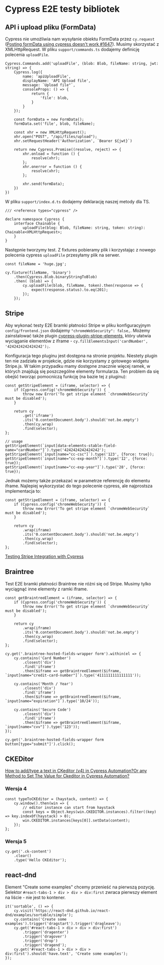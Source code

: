 # Cypress E2E testy bibliotek

## API i upload pliku (FormData)

Cypress nie umożliwia nam wysyłanie obiektu FormData przez `cy.request` ([Posting formData using cypress doesn't work #1647](https://github.com/cypress-io/cypress/issues/1647)). Musimy skorzystać z XMLHttpRequest.
W pliku `support/commands.ts` dodajemy definicję polecenia `uploadFile`.

```
Cypress.Commands.add('uploadFile', (blob: Blob, fileName: string, jwt: string) => {
    Cypress.log({
        name: 'apiUploadFile',
        displayName: 'API Upload file',
        message: `Upload file"`,
        consoleProps: () => {
            return {
                'file': blob,
            }
        }
    });

    const formData = new FormData();
    formData.set('file', blob, fileName);

    const xhr = new XMLHttpRequest();
    xhr.open("POST", "/api/files/upload");
    xhr.setRequestHeader('Authorization', `Bearer ${jwt}`)

    return new Cypress.Promise((resolve, reject) => {
        xhr.onload = function () {
            resolve(xhr);
        };
        xhr.onerror = function () {
            resolve(xhr);
        };

        xhr.send(formData);
    })
})
```
W pliku `support/index.d.ts` dodajemy deklarację naszej metody dla TS.
```
/// <reference types="cypress" />

declare namespace Cypress {
    interface Chainable {
        uploadFile(blog: Blob, fileName: string, token: string): Chainable<XMLHttpRequest>;
    }
}
```

Następnie tworzymy test. Z fixtures pobieramy plik i korzystając z nowego polecenia cypress `uploadFile` przesyłamy plik na serwer.

```
const fileName = 'huge.jpg';

cy.fixture(fileName, 'binary')
    .then(Cypress.Blob.binaryStringToBlob)
    .then( (blob) => {
        cy.uploadFile(blob, fileName, token).then(response => {
            expect(response.status).to.eq(201);
        });
    });
```

## Stripe

Aby wykonać testy E2E bramki płatności Stripe w pliku konfiguracyjnym `config/frontend.json` dodajemy  `"chromeWebSecurity": false,`. Możemy zainstalować także plugin [cypress-plugin-stripe-elements](https://www.npmjs.com/package/cypress-plugin-stripe-elements), który ułatwia wyciąganie elementów z iframe - `cy.fillElementsInput('cardNumber', '4242424242424242');`.

Konfiguracja tego pluginu jest dostępna na stronie projektu. Niestety plugin ten nie zadziała w projekcie, gdzie nie korzystamy z gotowego widgetu Stripe.js. W takim przypadku mamy dostępne znacznie więcej ramek, w których znajdują się poszczególne elementy formularza.
Ten problem da się obejść tworząc pomocniczą funkcję (na bazie tej z pluginu):

```
const getStripeElement = (iframe, selector) => {
    if (Cypress.config('chromeWebSecurity')) {
        throw new Error('To get stripe element `chromeWebSecurity` must be disabled');
    }

    return cy
        .get('iframe')
        .its('0.contentDocument.body').should('not.be.empty')
        .then(cy.wrap)
        .find(selector);
};

// usage
getStripeElement(`input[data-elements-stable-field-name="cardNumber"]`).type('4242424242424242');
getStripeElement(`input[name="cc-csc"]`).type('123', {force: true});
getStripeElement(`input[name="cc-exp-month"]`).type('12', {force: true});
getStripeElement(`input[name="cc-exp-year"]`).type('28', {force: true});
```

Jednak możemy także przekazać w parametrze referencję do elementu iframe. Najlepiej wykorzystać do tego polecenie cypress, ale najprostsza implementacja to:

```
const getStripeElement = (iframe, selector) => {
    if (Cypress.config('chromeWebSecurity')) {
        throw new Error('To get stripe element `chromeWebSecurity` must be disabled');
    }

    return cy
        .wrap(iframe)
        .its('0.contentDocument.body').should('not.be.empty')
        .then(cy.wrap)
        .find(selector);
};
```

[Testing Stripe Integration with Cypress](https://medium.com/swinginc/testing-stripe-integration-with-cypress-3f0d665cfef7)

## Braintree

Test E2E bramki płatności Braintree nie różni się od Stripe. Musimy tylko wyciągnąć inne elementy z ramki iframe.

```
const getBraintreeElement = (iframe, selector) => {
    if (Cypress.config('chromeWebSecurity')) {
        throw new Error('To get stripe element `chromeWebSecurity` must be disabled');
    }

    return cy
        .wrap(iframe)
        .its('0.contentDocument.body').should('not.be.empty')
        .then(cy.wrap)
        .find(selector);
};

cy.get('.braintree-hosted-fields-wrapper form').within(el => {
    cy.contains('Card Number')
        .closest('div')
        .find('iframe')
        .then($iframe => getBraintreeElement($iframe, `input[name="credit-card-number"]`).type('4111111111111111'));

    cy.contains('Month / Year')
        .closest('div')
        .find('iframe')
        .then($iframe => getBraintreeElement($iframe, `input[name="expiration"]`).type('10/24'));

    cy.contains('Secure Code')
        .closest('div')
        .find('iframe')
        .then($iframe => getBraintreeElement($iframe, `input[name="cvv"]`).type('123'));
});

cy.get('.braintree-hosted-fields-wrapper form  button[type="submit"]').click();
```

## CKEDitor

[How to add/type a text in CKeditor (v4) in Cypress Automation?Or any Method to Set The Value for Ckeditor in Cypress Automation?](https://stackoverflow.com/questions/65068660/how-to-add-type-a-text-in-ckeditor-v4-in-cypress-automationor-any-method-to-s)

### Wersja 4
```
const typeToCKEditor = (haystack, content) => {
    cy.window().then(win => {
        // editor instance can start from haystack
        const keys = Object.keys(win.CKEDITOR.instances).filter((key) => key.indexOf(haystack) > 0);
        win.CKEDITOR.instances[keys[0]].setData(content);
    });
};
```

### Wersja 5
```
cy.get('.ck-content')
    .clear()
    .type('Hello CKEditor');
```

## react-dnd

Element "Create some examples" chcemy przenieść na pierwszą pozycję. Selektor `#react-tabs-1 > div > div > div:first` zwraca pierwszy element na liście - nie jest to kontener.

```
it('sortable', () => {
    cy.visit('https://react-dnd.github.io/react-dnd/examples/sortable/simple');
    cy.contains('Create some examples').trigger('dragstart').trigger('dragleave');
    cy.get('#react-tabs-1 > div > div > div:first')
        .trigger('dragenter')
        .trigger('dragover')
        .trigger('drop')
        .trigger('dragend');
    cy.get('#react-tabs-1 > div > div > div:first').should('have.text', 'Create some examples');
});
```
